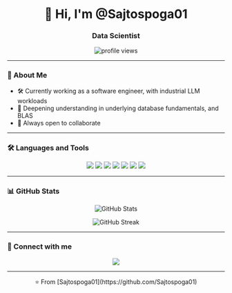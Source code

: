 <h1 align="center">👋 Hi, I'm @Sajtospoga01</h1>
<h3 align="center">Data Scientist</h3>

<p align="center">
  <img src="https://komarev.com/ghpvc/?username=sajtospoga01&label=Profile%20views&color=0e75b6&style=flat" alt="profile views" />
</p>

---

### 🚀 About Me

- 🛠️ Currently working as a software engineer, with industrial LLM workloads
- 🌱 Deepening understanding in underlying database fundamentals, and BLAS
- 👯 Always open to collaborate

---

### 🛠️ Languages and Tools

<p align="center">
<!-- Add the tools and technologies you use. You can get these badges from https://shields.io -->
<img src="https://img.shields.io/badge/python-3670A0?style=for-the-badge&logo=python&logoColor=ffdd54" />
<img src="https://img.shields.io/badge/PyTorch-%23EE4C2C.svg?style=for-the-badge&logo=PyTorch&logoColor=yellow" />
<img src="https://img.shields.io/badge/pandas-%23150458.svg?style=for-the-badge&logo=pandas&logoColor=white" />
<img src="https://img.shields.io/badge/java-%23ED8B00.svg?style=for-the-badge&logo=openjdk&logoColor=white" />
<img src="https://img.shields.io/badge/c++-%2300599C.svg?style=for-the-badge&logo=c%2B%2B&logoColor=white" />
<img src="https://img.shields.io/badge/postgres-%23316192.svg?style=for-the-badge&logo=postgresql&logoColor=white" />
<img src="https://img.shields.io/badge/cuda-000000.svg?style=for-the-badge&logo=nVIDIA&logoColor=green" />
<!-- Add more badges for the technologies you use -->
</p>

---

### 📊 GitHub Stats

<p align="center">
  <img src="https://github-readme-stats.vercel.app/api?username=sajtospoga01&show_icons=true&theme=radical" alt="GitHub Stats" />
</p>

<p align="center">
  <img src="https://github-readme-streak-stats.herokuapp.com/?user=sajtospoga01&theme=radical" alt="GitHub Streak" />
</p>

---

### 🤝 Connect with me

<p align="center">
<!-- Add your social media links -->
<a href="https://github.com/Sajtospoga01" target="_blank">
<img src="https://img.shields.io/badge/GitHub-100000?style=for-the-badge&logo=github&logoColor=white" />
</a>
<!-- Add more social media badges as needed -->
</p>

---

<p align="center">⭐️ From [Sajtospoga01](https://github.com/Sajtospoga01)</p>
